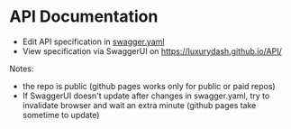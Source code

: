 # API Documentation

- Edit API specification in [swagger.yaml](https://github.com/LuxuryDash/API/blob/master/swagger.yaml)
- View specification via SwaggerUI on https://luxurydash.github.io/API/

Notes: 

- the repo is public (github pages works only for public or paid repos)
- If SwaggerUI doesn't update after changes in swagger.yaml, try to invalidate browser and wait an extra minute (github pages take sometime to update)
